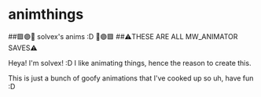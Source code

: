 # animthings
##🟪🟣💜 solvex's anims :D 💜🟣🟪
##⚠️THESE ARE ALL MW_ANIMATOR SAVES⚠️


Heya! I'm solvex! :D I like animating things, hence the reason to create this.

This is just a bunch of goofy animations that I've cooked up so uh, have fun :D
